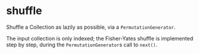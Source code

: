 # shuffle

Shuffle a Collection as lazily as possible, via a `PermutationGenerator`.

The input collection is only indexed; the Fisher-Yates shuffle is implemented step by step, during the `PermutationGenerator`s call to `next()`.
